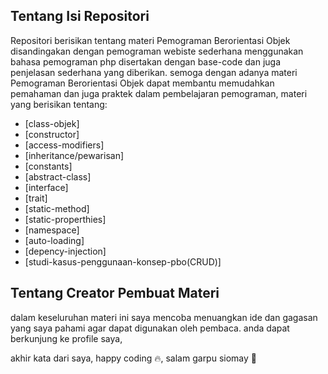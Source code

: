 ## Tentang Isi Repositori

Repositori berisikan tentang materi Pemograman Berorientasi Objek disandingakan dengan pemograman webiste sederhana menggunakan bahasa pemograman php disertakan dengan base-code dan juga penjelasan sederhana 
yang diberikan. semoga dengan adanya materi Pemograman Berorientasi Objek dapat membantu memudahkan
pemahaman dan juga praktek dalam pembelajaran pemograman, materi yang berisikan tentang: 

- [class-objek]
- [constructor]
- [access-modifiers]
- [inheritance/pewarisan]
- [constants]
- [abstract-class]
- [interface]
- [trait]
- [static-method]
- [static-properthies]
- [namespace]
- [auto-loading]
- [depency-injection]
- [studi-kasus-penggunaan-konsep-pbo(CRUD)]

## Tentang Creator Pembuat Materi 
dalam keseluruhan materi ini saya mencoba menuangkan ide dan gagasan yang saya pahami agar dapat digunakan oleh
pembaca. anda dapat berkunjung ke profile saya, 


akhir kata dari saya, happy coding 🔥,
salam garpu siomay 🤘